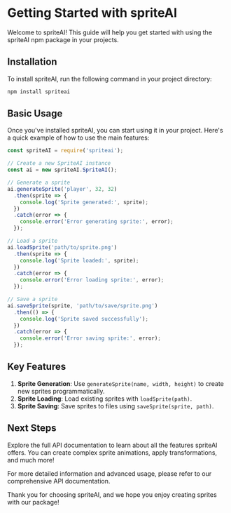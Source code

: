 # Getting Started with spriteAI

Welcome to spriteAI! This guide will help you get started with using the spriteAI npm package in your projects.

## Installation

To install spriteAI, run the following command in your project directory:

```bash
npm install spriteai
```

## Basic Usage

Once you've installed spriteAI, you can start using it in your project. Here's a quick example of how to use the main features:

```javascript
const spriteAI = require('spriteai');

// Create a new SpriteAI instance
const ai = new spriteAI.SpriteAI();

// Generate a sprite
ai.generateSprite('player', 32, 32)
  .then(sprite => {
    console.log('Sprite generated:', sprite);
  })
  .catch(error => {
    console.error('Error generating sprite:', error);
  });

// Load a sprite
ai.loadSprite('path/to/sprite.png')
  .then(sprite => {
    console.log('Sprite loaded:', sprite);
  })
  .catch(error => {
    console.error('Error loading sprite:', error);
  });

// Save a sprite
ai.saveSprite(sprite, 'path/to/save/sprite.png')
  .then(() => {
    console.log('Sprite saved successfully');
  })
  .catch(error => {
    console.error('Error saving sprite:', error);
  });
```

## Key Features

1. **Sprite Generation**: Use `generateSprite(name, width, height)` to create new sprites programmatically.
2. **Sprite Loading**: Load existing sprites with `loadSprite(path)`.
3. **Sprite Saving**: Save sprites to files using `saveSprite(sprite, path)`.

## Next Steps

Explore the full API documentation to learn about all the features spriteAI offers. You can create complex sprite animations, apply transformations, and much more!

For more detailed information and advanced usage, please refer to our comprehensive API documentation.

Thank you for choosing spriteAI, and we hope you enjoy creating sprites with our package!
